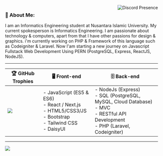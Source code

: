 <a href="https://discord.com/users/736054869219082332" target="_blank" rel="nofollow">
   <img src="https://lanyard-profile-readme.vercel.app/api/736054869219082332?idleMessage=Probably%20doing%20something%20else..." alt="Discord Presence" align="right">
</a>

### 💫 About Me:

I am an Informatics Engineering student at Nusantara Islamic University. My current spokesperson is Informatics Engineering. I am passionate about technology & computers, apart from that I have other passions for design & graphics. i'm currently working on PHP & Framework of this language such as Codeigniter & Laravel. Now I'am starting a new journey on Javascript Fullstack Web Development Using PERN (PostgreSQL, Express, ReactJS, NodeJS).

---

| <b>🏆 GitHub Trophies</b> | <b>🖥️ Front-end </b> | <b>🗄️ Back-end </b> |
| --- | --- | --- |
| <img src="https://github-profile-trophy.vercel.app/?username=RaiA133&theme=onestar&no-frame=true&row=2&column=4"> | - JavaScript (ES5 & ES6)<br>- React / Next.js<br>- HTML5/CSS3/JS<br>- Bootstrap<br>- Tailwind CSS<br>- DaisyUI<br> | - NodeJs (Express)<br>- SQL (PostgreSQL, MySQL, Cloud Database)<br>- MVC<br>- RESTful API Development<br>- PHP (Laravel, Codeigniter) |

---

[![](https://visitcount.itsvg.in/api?id=RaiA133&icon=1&color=9)](https://visitcount.itsvg.in)

<!-- Proudly created with GPRM ( https://gprm.itsvg.in ) -->
